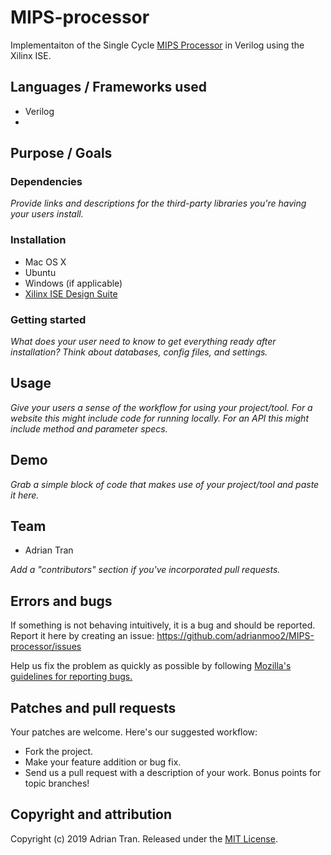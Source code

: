 # MIPS-processor

Implementaiton of the Single Cycle [MIPS Processor](https://i.imgur.com/6R3Xz.png) in Verilog using the Xilinx ISE.

## Languages / Frameworks used

* Verilog
* 

## Purpose / Goals

### Dependencies

*Provide links and descriptions for the third-party libraries you're having your users install.*

### Installation

* Mac OS X
* Ubuntu
* Windows (if applicable)
* [Xilinx ISE Design Suite](https://www.xilinx.com/support/download/index.html/content/xilinx/en/downloadNav/design-tools.html)

### Getting started

*What does your user need to know to get everything ready after installation?*
*Think about databases, config files, and settings.*

## Usage

*Give your users a sense of the workflow for using your project/tool.*
*For a website this might include code for running locally.*
*For an API this might include method and parameter specs.*

## Demo

*Grab a simple block of code that makes use of your project/tool and paste it here.*

## Team

* Adrian Tran

*Add a "contributors" section if you've incorporated pull requests.*

## Errors and bugs

If something is not behaving intuitively, it is a bug and should be reported.
Report it here by creating an issue: https://github.com/adrianmoo2/MIPS-processor/issues

Help us fix the problem as quickly as possible by following [Mozilla's guidelines for reporting bugs.](https://developer.mozilla.org/en-US/docs/Mozilla/QA/Bug_writing_guidelines#General_Outline_of_a_Bug_Report)

## Patches and pull requests

Your patches are welcome. Here's our suggested workflow:
 
* Fork the project.
* Make your feature addition or bug fix.
* Send us a pull request with a description of your work. Bonus points for topic branches!

## Copyright and attribution

Copyright (c) 2019 Adrian Tran. Released under the [MIT License](https://github.com/adrianmoo2/MIPS-processor/blob/master/LICENSE).
